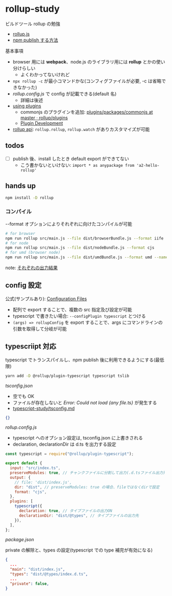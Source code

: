 # rollup-study

ビルドツール rollup の勉強

- [rollup\.js](https://rollupjs.org/guide/en/)
- [npm publish する方法](https://github.com/awisu2/node-study/tree/main/howToPublish)

基本事項

- browser 用には **webpack**、node.js のライブラリ用には **rollup** とかの使い分けらしい
  - よくわかってないけれど
- `npx rollup -c` が最小コマンドかな(コンフィグファイルが必要, -c は省略できなかった)
- _rollup.config.js_ で config が記載できる(default 名)
  - 詳細は後述
- [using plugins](https://rollupjs.org/guide/en/#using-plugins)
  - commonjs のプラグインを追加: [plugins/packages/commonjs at master · rollup/plugins](https://github.com/rollup/plugins/tree/master/packages/commonjs)
  - [Plugin Development](https://rollupjs.org/guide/en/#plugin-development)
- [rollup api](https://rollupjs.org/guide/en/#javascript-api): `rollup.rollup`, `rollup.watch` がありカスタマイズが可能

## todos

- [ ] publish 後、install したとき default export ができてない
  - こう書かないといけない: `import * as anypackage from 'a2-hello-rollup'`

## hands up

```bash
npm install -D rollup
```

### コンパイル

--format オプションによりそれぞれに向けたコンパイルが可能

```bash
# for browser
npm run rollup src/main.js --file dist/browserBundle.js --format iife
# for node
npm run rollup src/main.js --file dist/nodeBundle.js --format cjs
# for umd (browser node)
npm run rollup src/main.js --file dist/umdBundle.js --format umd --name "myBundle"
```

note: [それぞれの出力結果](./docs/compiledResult.md)

## config 設定

公式(サンプルあり): [Configuration Files](https://rollupjs.org/guide/en/#configuration-files)

- 配列で export することで、複数の src 指定及び設定が可能
- typescript で書きたい場合: `--configPlugin typescript` とつける
- `(args) => rollupConfig` を export することで、args にコマンドラインの引数を取得して分岐が可能

## typescriipt 対応

typescript でトランスパイルし、npm publish 後に利用できるようにする(最低限)

```bash
yarn add -D @rollup/plugin-typescript typescript tslib
```

_tsconfig.json_

- 空でも OK
- ファイルが存在しないと _Error: Could not load {any file.ts}_ が発生する
- [typescript\-study/tsconfig\.md](https://github.com/awisu2/typescript-study/blob/main/docs/tsconfig.md)

```json
{}
```

_rollup.config.js_

- typescript へのオプション設定は, tsconfig.json に上書きされる
- declaration, declarationDir は d.ts を出力する設定

```js
const typescript = require("@rollup/plugin-typescript");

export default {
  input: "src/index.ts",
  preserveModules: true, // チャンクファイルに分割して出力(.d.tsファイル出力)
  output: {
    // file: 'dist/index.js',
    dir: "dist", // preserveModules: true の場合、fileではなくdirで設定
    format: "cjs",
  },
  plugins: [
    typescript({
      declaration: true, // タイプファイルの出力ON
      declarationDir: "dist/@types", // タイプファイルの出力先
    }),
  ],
};
```

_package.json_

private の解除と、types の設定(typescript での type 補完が有効になる)

```json
{
  ...
  "main": "dist/index.js",
  "types": "dist/@types/index.d.ts",
  ...
  "private": false,
}
```
